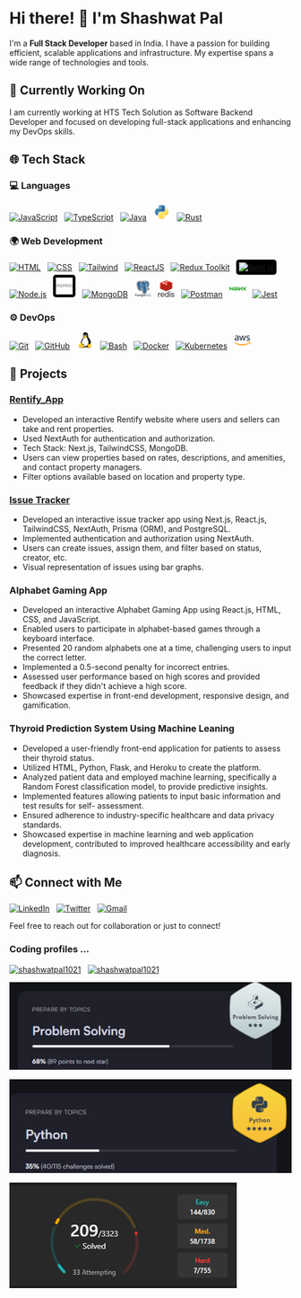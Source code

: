 # Hi there! 👋 I'm Shashwat Pal

I'm a **Full Stack Developer** based in India. I have a passion for building efficient, scalable applications and infrastructure. My expertise spans a wide range of technologies and tools.

## 🔭 Currently Working On

I am currently working at HTS Tech Solution as Software Backend Developer and focused on developing full-stack applications and enhancing my DevOps skills. 

## 🌐 Tech Stack

### 💻 Languages
<a href="#" target="_blank" title="JavaScript" rel="noreferrer"><img src="https://www.freepnglogos.com/uploads/javascript-png/javascript-vector-logo-yellow-png-transparent-javascript-vector-12.png" alt="JavaScript" width="30" height="30"/></a>&nbsp;&nbsp;
<a href="#" target="_blank" title="TypeScript" rel="noreferrer"><img src="https://www.vectorlogo.zone/logos/typescriptlang/typescriptlang-icon.svg" alt="TypeScript" width="30" height="30"/></a>&nbsp;&nbsp;
<a href="#" title="Java" target="_blank" rel="noreferrer"><img src="https://www.vectorlogo.zone/logos/java/java-icon.svg" alt="Java" width="30" height="30"/></a>&nbsp;&nbsp;
<a href="#" title="Python" target="_blank" rel="noreferrer"><img src="https://raw.githubusercontent.com/devicons/devicon/master/icons/python/python-original.svg" alt="Python" width="30" height="30"/></a>&nbsp;&nbsp;
<a href="#" title="Rust" target="_blank" rel="noreferrer"><img src="https://www.vectorlogo.zone/logos/rust-lang/rust-lang-icon.svg" alt="Rust" width="30" height="30"/></a>
### 🌍 Web Development
<a href="#" target="_blank" title="HTML" rel="noreferrer"><img src="https://www.vectorlogo.zone/logos/w3_html5/w3_html5-icon.svg" alt="HTML" width="30" height="30"/></a>&nbsp;&nbsp;
<a href="#" target="_blank" title="CSS" rel="noreferrer"><img src="https://www.vectorlogo.zone/logos/w3_css/w3_css-icon.svg" alt="CSS" width="30" height="30"/></a>&nbsp;&nbsp;
<a href="#" target="_blank" title="Tailwind" rel="noreferrer"><img src="https://www.vectorlogo.zone/logos/tailwindcss/tailwindcss-icon.svg" alt="Tailwind" width="30" height="30"/></a>&nbsp;&nbsp;
<a href="#" target="_blank" title="ReactJS" rel="noreferrer"><img src="https://www.vectorlogo.zone/logos/reactjs/reactjs-icon.svg" alt="ReactJS" width="30" height="30"/></a>&nbsp;&nbsp;
<a href="#" target="_blank" title="Redux Toolkit" rel="noreferrer"><img src="https://www.vectorlogo.zone/logos/js_redux/js_redux-icon.svg" alt="Redux Toolkit" width="30" height="30"/></a>&nbsp;&nbsp;
<a href="#" target="_blank" title="Next.js" rel="noreferrer"><img src="https://cdn.worldvectorlogo.com/logos/nextjs-2.svg" alt="Next.js" width="30" height="30" style="background-color: black; border-radius: 5px; padding: 5px;"/></a>&nbsp;&nbsp;
<a href="#" target="_blank" title="Node.js" rel="noreferrer"><img src="https://www.vectorlogo.zone/logos/nodejs/nodejs-icon.svg" alt="Node.js" width="30" height="30"/></a>&nbsp;&nbsp;
<a href="#" target="_blank" title="Express.js" rel="noreferrer"><img src="https://raw.githubusercontent.com/devicons/devicon/master/icons/express/express-original-wordmark.svg" alt="Express.js" width="30" height="30" style="background-color: black; border-radius: 5px; padding: 5px;"/></a>&nbsp;&nbsp;
<a href="#" target="_blank" title="MongoDB" rel="noreferrer"><img src="https://www.vectorlogo.zone/logos/mongodb/mongodb-icon.svg" alt="MongoDB" width="30" height="30"/></a>&nbsp;&nbsp;
<a href="#" target="_blank" title="PostgreSQL" rel="noreferrer"><img src="https://raw.githubusercontent.com/devicons/devicon/master/icons/postgresql/postgresql-original-wordmark.svg" alt="PostgreSQL" width="30" height="30"/></a>&nbsp;&nbsp;
<a href="#" target="_blank" title="Redis" rel="noreferrer"><img src="https://raw.githubusercontent.com/devicons/devicon/master/icons/redis/redis-original-wordmark.svg" alt="Redis" width="30" height="30"/></a>&nbsp;&nbsp;
<a href="#" target="_blank" title="Postman" rel="noreferrer"><img src="https://www.vectorlogo.zone/logos/getpostman/getpostman-icon.svg" alt="Postman" width="30" height="30"/></a>&nbsp;&nbsp;
<a href="#" target="_blank" title="Nginx" rel="noreferrer"><img src="https://raw.githubusercontent.com/devicons/devicon/master/icons/nginx/nginx-original.svg" alt="Nginx" width="30" height="30"/></a>&nbsp;&nbsp;
<a href="#" target="_blank" title="Jest" rel="noreferrer"><img src="https://www.vectorlogo.zone/logos/jestjsio/jestjsio-icon.svg" alt="Jest" width="30" height="30"/></a>&nbsp;&nbsp;

### ⚙️ DevOps
<a href="#" target="_blank" title="Git" rel="noreferrer"><img src="https://www.vectorlogo.zone/logos/git-scm/git-scm-icon.svg" alt="Git" width="30" height="30"/></a>&nbsp;&nbsp;
<a href="#" target="_blank" title="GitHub" rel="noreferrer"><img src="https://www.vectorlogo.zone/logos/github/github-tile.svg" alt="GitHub" width="30" height="30"/></a>&nbsp;&nbsp;
<a href="#" target="_blank" title="Linux" rel="noreferrer"><img src="https://raw.githubusercontent.com/devicons/devicon/master/icons/linux/linux-original.svg" alt="Linux" width="30" height="30"/></a>&nbsp;&nbsp;
<a href="#" target="_blank" title="Bash" rel="noreferrer"><img src="https://www.vectorlogo.zone/logos/gnu_bash/gnu_bash-icon.svg" alt="Bash" width="30" height="30"/></a>&nbsp;&nbsp;
<a href="#" target="_blank" title="Docker" rel="noreferrer"><img src="https://www.vectorlogo.zone/logos/docker/docker-icon.svg" alt="Docker" width="30" height="30"/></a>&nbsp;&nbsp;
<a href="#" target="_blank" title="Kubernetes" rel="noreferrer"><img src="https://www.vectorlogo.zone/logos/kubernetes/kubernetes-icon.svg" alt="Kubernetes" width="30" height="30"/></a>&nbsp;&nbsp;
<a href="#" target="_blank" title="Amazon Web Services" rel="noreferrer"><img src="https://raw.githubusercontent.com/devicons/devicon/master/icons/amazonwebservices/amazonwebservices-original-wordmark.svg" alt="AWS" width="30" height="30"/></a>&nbsp;&nbsp;


## 🚀 Projects

### [Rentify_App](https://rentify-app-ten.vercel.app/)
- Developed an interactive Rentify website where users and sellers can take and rent properties.
- Used NextAuth for authentication and authorization.
- Tech Stack: Next.js, TailwindCSS, MongoDB.
- Users can view properties based on rates, descriptions, and amenities, and contact property managers.
- Filter options available based on location and property type.

### [Issue Tracker](https://issue-tracker-umber-delta.vercel.app/)
- Developed an interactive issue tracker app using Next.js, React.js, TailwindCSS, NextAuth, Prisma (ORM), and PostgreSQL.
- Implemented authentication and authorization using NextAuth.
- Users can create issues, assign them, and filter based on status, creator, etc.
- Visual representation of issues using bar graphs.

### Alphabet Gaming App 
- Developed an interactive Alphabet Gaming App using React.js, HTML, CSS, and JavaScript.
- Enabled users to participate in alphabet-based games through a keyboard interface.
- Presented 20 random alphabets one at a time, challenging users to input the correct letter.
- Implemented a 0.5-second penalty for incorrect entries.
- Assessed user performance based on high scores and provided feedback if they didn't achieve a high score.
- Showcased expertise in front-end development, responsive design, and gamification.

### Thyroid Prediction System Using Machine Leaning
- Developed a user-friendly front-end application for patients to assess their thyroid status.
- Utilized HTML, Python, Flask, and Heroku to create the platform.
- Analyzed patient data and employed machine learning, specifically a Random Forest classification model, to provide
predictive insights.
- Implemented features allowing patients to input basic information and test results for self- assessment.
- Ensured adherence to industry-specific healthcare and data privacy standards.
- Showcased expertise in machine learning and web application development, contributed to improved healthcare accessibility and
early diagnosis.

## 📫 Connect with Me


<a href="https://www.linkedin.com/in/shashwatpal1021/" title="Shashwat" target="_blank" rel="noreferrer"><img src="https://www.vectorlogo.zone/logos/linkedin/linkedin-tile.svg" alt="LinkedIn" width="30" height="30"/></a>&nbsp;&nbsp;
<a href="https://x.com/shashwatpal7" target="_blank" title="Shashwat" rel="noreferrer"><img src="https://www.vectorlogo.zone/logos/twitter/twitter-tile.svg" alt="Twitter" width="30" height="30"/></a>&nbsp;&nbsp;
<a href="mailto:i.shashwatpal@gmail.com" target="_blank" title="i.shashwatpal@gmail.com" rel="noreferrer"><img src="https://www.vectorlogo.zone/logos/gmail/gmail-tile.svg" alt="Gmail" width="30" height="30"/></a>&nbsp;&nbsp;


Feel free to reach out for collaboration or just to connect!



### Coding profiles ...
<a href="https://leetcode.com/u/shashwatpal1021/" target="blank" ><img align="center" src="https://raw.githubusercontent.com/rahuldkjain/github-profile-readme-generator/master/src/images/icons/Social/leet-code.svg" alt="shashwatpal1021" height="30" width="30" /></a>&nbsp;&nbsp;
<a href="https://www.hackerrank.com/profile/shashwatpal1021" target="blank"><img align="center" src="https://upload.wikimedia.org/wikipedia/commons/thumb/4/40/HackerRank_Icon-1000px.png/600px-HackerRank_Icon-1000px.png" alt="shashwatpal1021" height="40" width="40" /></a>&nbsp;&nbsp;

![alt text](image-1.png)

![alt text](image-2.png)

![alt text](image-3.png)
##


